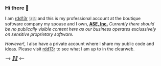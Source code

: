 ### Hi there 👋

I am [rdd13r](https://github.com/rdd13r) :us: and this is my professional account at the boutique software company my spouse and I own, __[ASE, Inc.](https://www.asei.systems/)__ _Currently there should be no publically visible content here as our business operates exclussively on sensitive proprietary software._ 

_However!_, I also have a private account where I share my public code and ideas. Please visit [rdd13r](https://github.com/rdd13r) to see what I am up to in the clearweb.

--> __*[💙💛](https://razomforukraine.org/)*__ <--
